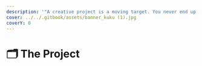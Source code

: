 ```yaml
---
description: '"A creative project is a moving target. You never end up where you start"'
cover: ../../.gitbook/assets/banner_kuku (1).jpg
coverY: 0
---
```


# 🗂 The Project

